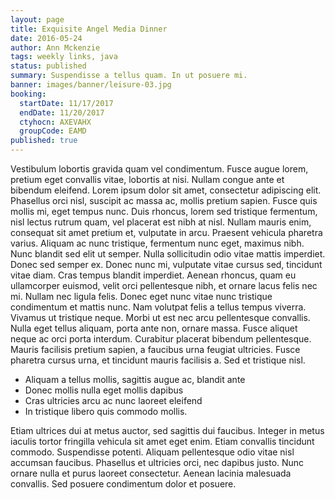 ```yaml
---
layout: page
title: Exquisite Angel Media Dinner
date: 2016-05-24
author: Ann Mckenzie
tags: weekly links, java
status: published
summary: Suspendisse a tellus quam. In ut posuere mi.
banner: images/banner/leisure-03.jpg
booking:
  startDate: 11/17/2017
  endDate: 11/20/2017
  ctyhocn: AXEVAHX
  groupCode: EAMD
published: true
---
```

Vestibulum lobortis gravida quam vel condimentum. Fusce augue lorem, pretium eget convallis vitae, lobortis at nisi. Nullam congue ante et bibendum eleifend. Lorem ipsum dolor sit amet, consectetur adipiscing elit. Phasellus orci nisl, suscipit ac massa ac, mollis pretium sapien. Fusce quis mollis mi, eget tempus nunc. Duis rhoncus, lorem sed tristique fermentum, nisl lectus rutrum quam, vel placerat est nibh at nisl. Nullam mauris enim, consequat sit amet pretium et, vulputate in arcu. Praesent vehicula pharetra varius. Aliquam ac nunc tristique, fermentum nunc eget, maximus nibh. Nunc blandit sed elit ut semper. Nulla sollicitudin odio vitae mattis imperdiet. Donec sed semper ex. Donec nunc mi, vulputate vitae cursus sed, tincidunt vitae diam. Cras tempus blandit imperdiet. Aenean rhoncus, quam eu ullamcorper euismod, velit orci pellentesque nibh, et ornare lacus felis nec mi.
Nullam nec ligula felis. Donec eget nunc vitae nunc tristique condimentum et mattis nunc. Nam volutpat felis a tellus tempus viverra. Vivamus ut tristique neque. Morbi ut est nec arcu pellentesque convallis. Nulla eget tellus aliquam, porta ante non, ornare massa. Fusce aliquet neque ac orci porta interdum. Curabitur placerat bibendum pellentesque. Mauris facilisis pretium sapien, a faucibus urna feugiat ultricies. Fusce pharetra cursus urna, et tincidunt mauris facilisis a. Sed et tristique nisl.

* Aliquam a tellus mollis, sagittis augue ac, blandit ante
* Donec mollis nulla eget mollis dapibus
* Cras ultricies arcu ac nunc laoreet eleifend
* In tristique libero quis commodo mollis.

Etiam ultrices dui at metus auctor, sed sagittis dui faucibus. Integer in metus iaculis tortor fringilla vehicula sit amet eget enim. Etiam convallis tincidunt commodo. Suspendisse potenti. Aliquam pellentesque odio vitae nisl accumsan faucibus. Phasellus et ultricies orci, nec dapibus justo. Nunc ornare nulla et purus laoreet consectetur. Aenean lacinia malesuada convallis. Sed posuere condimentum dolor et posuere.
